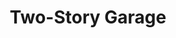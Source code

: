 ---
title: Two-Story Garage
tags: ted
image: /files/ted/Two_Story_Garage_2000.jpg
imageBase: Two_Story_Garage
alt: Two-story garage made from red brick and covered in vines.
width: 2000
height: 1334
imageDate: 2023
location: Seward, NE 
camera: Olympus XA2
film: Cinestill 400D
metaDescription: Two-story garage made from red brick and covered in vines.
---
